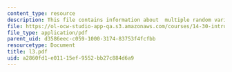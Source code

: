 ```yaml
---
content_type: resource
description: This file contains information about  multiple random variables.
file: https://ol-ocw-studio-app-qa.s3.amazonaws.com/courses/14-30-introduction-to-statistical-method-in-economics-spring-2006/a2860fd1e01115ef9552bb27c884d6a9_l3.pdf
file_type: application/pdf
parent_uid: d3586eec-c059-1000-3174-83753f4fcfbb
resourcetype: Document
title: l3.pdf
uid: a2860fd1-e011-15ef-9552-bb27c884d6a9
---
```

